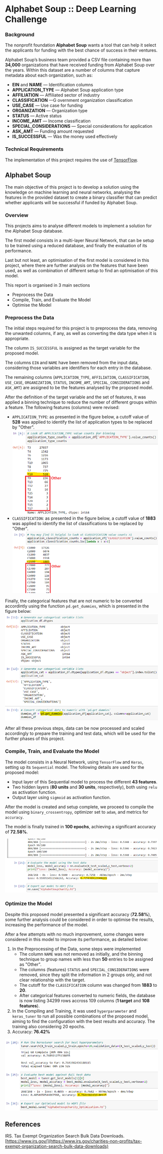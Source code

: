 # Alphabet Soup :: Deep Learning Challenge

### Background

The nonprofit foundation **Alphabet Soup** wants a tool that can help it select the applicants for funding with the best chance of success in their ventures.

Alphabet Soup’s business team provided a CSV file containing more than **34,000** organizations that have received funding from Alphabet Soup over the years. Within this dataset are a number of columns that capture metadata about each organization, such as:

-   **EIN**  and  **NAME** — Identification columns
-   **APPLICATION_TYPE** — Alphabet Soup application type
-   **AFFILIATION** — Affiliated sector of industry
-   **CLASSIFICATION** —G overnment organization classification
-   **USE_CASE** — Use case for funding
-   **ORGANIZATION** — Organization type
-   **STATUS** — Active status
-   **INCOME_AMT** — Income classification
-   **SPECIAL_CONSIDERATIONS** — Special considerations for application
-   **ASK_AMT** — Funding amount requested
-   **IS_SUCCESSFUL** — Was the money used effectively

### Technical Requirements

The implementation of this project requires the use of [TensorFlow](https://www.tensorflow.org/install/pip).

## Alphabet Soup

The main objective of this project is to develop a solution using the knowledge on machine learning and neural networks, analysing the features in the provided dataset to create a binary classifier that can predict whether applicants will be successful if funded by Alphabet Soup.

### Overview

This projects aims to analyse different models to implement a solution for the Alphabet Soup database.

The first model consists in a multi-layer Neural Network, that can be setup to be trained using a reduced database, and finally the evaluation of its performance.

Last but not least, an optimisation of the first model is considered in this project, where there are further analysis on the features that have been used, as well as combination of different setup to find an optimisation of this model.

This report is organised in 3 main sections
 * Preprocess the Data
 * Compile, Train, and Evaluate the Model
 * Optimise the Model

### Preprocess the Data

The initial steps required for this project is to preprocess the data, removing the unwanted columns, if any, as well as converting the data type when it is appropriate.

The column `IS_SUCCESSFUL` is assigned as the target variable for the proposed model.

The columns `EIN`  and  `NAME` have been removed from the input data, considering those variables are identifiers for each entry in the database.

The remaining columns (`APPLICATION_TYPE`, `AFFILIATION`, `CLASSIFICATION`, `USE_CASE`, `ORGANIZATION`, `STATUS`, `INCOME_AMT`, `SPECIAL_CONSIDERATIONS` and `ASK_AMT`) are assigned to be the features analysed by the proposed model.

After the definition of the target variable and the set of features, it was applied a binning technique to reduce the number of different groups within a feature. The following features (columns) were  revised:
* `APPLICATION_TYPE`: as presented in the figure below, a cutoff value of **528** was applied to identify the list of application types to be replaced by "Other".
![Applicatin Type cuttof](./Images/application_type.png)
* `CLASSIFICATION`: as presented in the figure below, a cutoff value of **1883** was applied to identify the list of classifications to be replaced by "Other".
![Classification cuttof](./Images/classification.png)

Finally, the categorical features that are not numeric to be converted accordintly using the function `pd.get_dummies`, which is presented in the figure below:
![Convert categorical data to numeric with pd.get_dummies](./Images/dummies.png)

After all these previous steps, data can be now processed and scaled accordingly to prepare the training and test data, which will be used for the further phases of this project.

### Compile, Train, and Evaluate the Model

The model consists in a Neural Network, using `TensorFlow` and `Keras`, setting up its `Sequential` model. The following details are used for the proposed model:
* Input layer of this Sequential model to process the different **43 features**.
* Two hidden layers (**80 units** and **30 units**, respectively), both using `relu` as activation function.
* Output layer using `sigmoid` as activation function.

After the model is created and setup complete, we proceed to compile the model using `binary_crossentropy`, optimizer set to `adam`, and metrics for `accuracy`.

The model is finally trained in **100 epochs**, achieving a significant accuracy of **72.58%**.

![Accuracy: 72.58%](./Images/accuracy_1.png)

### Optimize the Model

Despite this proposed model presented a significant accuracy (**72.58%**), some further analysis could be considered in order to optimise the results, increasing the performance of the model.

After a few attempts with no much improvement, some changes were considered in this model to improve its performance, as detailed below:

1. In the Preprocessing of the Data, some steps were implemented
	* The column `NAME` was not removed as initially, and the binning technique to group names with less than **50** entries to be assigned as "Other".
	* The columns (features) `STATUS` and `SPECIAL_CONSIDERATIONS` were removed, since they split the information in 2 groups only, and not clear relationship with the target.
	* The cutoff for the `CLASSIFICATION` column was changed from **1883** to **20**.
	* After categorical features converted to numeric fields, the database is now listing 34299 rows accross 109 columns (**1 target** and **108 features**).
2. In the Compiling and Training, it was used `hyperparameter` and `keras_tuner` to run all possible combinations of the proposed model, aiming to find the configuration with the best results and accuracy. The training also considering 20 epochs.
3. Accuracy: **76.42%**

![Accuracy: 76.42%%](./Images/accuracy_2.png)

## References

IRS. Tax Exempt Organization Search Bulk Data Downloads.  [https://www.irs.gov/](https://www.irs.gov/charities-non-profits/tax-exempt-organization-search-bulk-data-downloads)